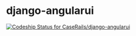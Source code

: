 django-angularui
================
[ ![Codeship Status for CaseRails/django-angularui](https://www.codeship.io/projects/ee23a8a0-5d61-0131-692d-2a0738b6ecf1/status?branch=master)](https://www.codeship.io/projects/11977)